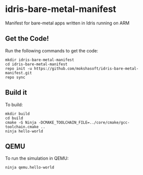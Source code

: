 # idris-bare-metal-manifest
Manifest for bare-metal apps written in Idris running on ARM

## Get the Code!
Run the following commands to get the code:

```
mkdir idris-bare-metal-manifest
cd idris-bare-metal-manifest
repo init -u https://github.com/mokshasoft/idris-bare-metal-manifest.git
repo sync
```

## Build it
To build:


```
mkdir build
cd build
cmake -G Ninja -DCMAKE_TOOLCHAIN_FILE=../core/cmake/gcc-toolchain.cmake ..
ninja hello-world
```

## QEMU
To run the simulation in QEMU:

```
ninja qemu.hello-world
```
